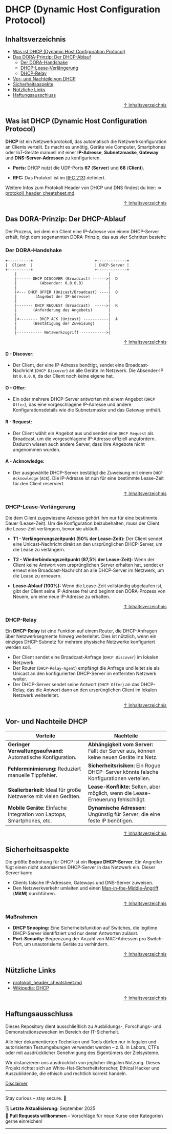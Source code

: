 # DHCP (Dynamic Host Configuration Protocol)
## Inhaltsverzeichnis
- [Was ist DHCP (Dynamic Host Configuration Protocol)](#was-ist-dhcp-dynamic-host-configuration-protocol)
- [Das DORA-Prinzip: Der DHCP-Ablauf](#das-dora-prinzip-der-dhcp-ablauf)
    - [Der DORA-Handshake](#der-dora-handshake)
    - [DHCP-Lease-Verlängerung](#dhcp-lease-verlängerung)
    - [DHCP-Relay](#dhcp-relay)
- [Vor- und Nachteile von DHCP](#vor--und-nachteile-dhcp)
- [Sicherheitsaspekte](#sicherheitsaspekte)
- [Nützliche Links](#nützliche-links)
- [Haftungsausschluss](#haftungsausschluss)



<div align=right>

[↑ Inhaltsverzeichnis](#inhaltsverzeichnis)

</div>


## Was ist DHCP (Dynamic Host Configuration Protocol)
**DHCP** ist ein Netzwerkprotokoll, das automatisch die Netzwerkkonfiguration an Clients verteilt. Es macht es unnötig, Geräte wie Computer, Smartphones oder IoT-Geräte manuell mit einer **IP-Adresse**, **Subnetzmaske**, **Gateway** und **DNS-Server-Adressen** zu konfigurieren.

- **Ports:** DHCP nutzt die UDP-Ports **67** (**Server**) und **68** (**Client**).

- **RFC:** Das Protokoll ist im [RFC 2131](https://www.rfc-editor.org/rfc/rfc2131.html) definiert.

Weitere Infos zum Protokoll Header von DHCP und DNS findest du hier: => [protokoll_header_cheatsheet.md](/02-network-security/protokoll_header_cheatsheet.md).


<div align=right>

[↑ Inhaltsverzeichnis](#inhaltsverzeichnis)

</div>

## Das DORA-Prinzip: Der DHCP-Ablauf
Der Prozess, bei dem ein Client eine IP-Adresse von einem DHCP-Server erhält, folgt dem sogenannten DORA-Prinzip, das aus vier Schritten besteht:

### Der DORA-Handshake
```text
+----------+                           +-------------+
|  Client  |                           | DHCP-Server |
+----------+                           +-------------+
    |                                        |
    |------ DHCP DISCOVER (Broadcast) ------>|  D
    |          (Absender: 0.0.0.0)           |  
    |                                        |  
    |<--- DHCP OFFER (Unicast/Broadcast) ----|  O
    |        (Angebot der IP-Adresse)        |
    |                                        |
    |------- DHCP REQUEST (Broadcast)  ----->|  R
    |       (Anforderung des Angebots)       |
    |                                        |
    |<-------- DHCP ACK (Unicast) -----------|  A
    |       (Bestätigung der Zuweisung)      |
    |                                        |
    |----------- Netzwerkzugriff ----------->|
```


<div align=right>

[↑ Inhaltsverzeichnis](#inhaltsverzeichnis)

</div>

#### D - Discover:

- Der Client, der eine IP-Adresse benötigt, sendet eine Broadcast-Nachricht (`DHCP Discover`) an alle Geräte im Netzwerk. Die Absender-IP ist `0.0.0.0`, da der Client noch keine eigene hat.

#### O - Offer:

- Ein oder mehrere DHCP-Server antworten mit einem Angebot (`DHCP Offer`), das eine vorgeschlagene IP-Adresse und andere Konfigurationsdetails wie die Subnetzmaske und das Gateway enthält.

#### R - Request:

- Der Client wählt ein Angebot aus und sendet eine `DHCP Request` als Broadcast, um die vorgeschlagene IP-Adresse offiziell anzufordern. Dadurch wissen auch andere Server, dass ihre Angebote nicht angenommen wurden.

#### A - Acknowledge:

- Der ausgewählte DHCP-Server bestätigt die Zuweisung mit einem `DHCP Acknowledge` (`ACK`). Die IP-Adresse ist nun für eine bestimmte Lease-Zeit für den Client reserviert.

<div align=right>

[↑ Inhaltsverzeichnis](#inhaltsverzeichnis)

</div>

### DHCP-Lease-Verlängerung
Die dem Client zugewiesene Adresse gehört ihm nur für eine bestimmte Dauer (Lease-Zeit). Um die Konfiguration beizubehalten, muss der Client die Lease-Zeit verlängern, bevor sie abläuft.

- **T1 - Verlängerungszeitpunkt (50% der Lease-Zeit):** Der Client sendet eine Unicast-Nachricht direkt an den ursprünglichen DHCP-Server, um die Lease zu verlängern.

- **T2 - Wiederbindungszeitpunkt (87,5% der Lease-Zeit):** Wenn der Client keine Antwort vom ursprünglichen Server erhalten hat, sendet er erneut eine Broadcast-Nachricht an alle DHCP-Server im Netzwerk, um die Lease zu erneuern.

- **Lease-Ablauf (100%):** Wenn die Lease-Zeit vollständig abgelaufen ist, gibt der Client seine IP-Adresse frei und beginnt den DORA-Prozess von Neuem, um eine neue IP-Adresse zu erhalten.


<div align=right>

[↑ Inhaltsverzeichnis](#inhaltsverzeichnis)

</div>


### DHCP-Relay
Ein **DHCP-Relay** ist eine Funktion auf einem Router, die DHCP-Anfragen über Netzwerksegmente hinweg weiterleitet. Dies ist nützlich, wenn ein einziges DHCP-Subnetz für mehrere physische Netzwerke konfiguriert werden soll.

- Der Client sendet eine Broadcast-Anfrage (`DHCP Discover`) im lokalen Netzwerk.
- Der Router (`DHCP-Relay-Agent`) empfängt die Anfrage und leitet sie als Unicast an den konfigurierten DHCP-Server im entfernten Netzwerk weiter.
- Der DHCP-Server sendet seine Antwort (`DHCP Offer`) an das DHCP-Relay, das die Antwort dann an den ursprünglichen Client im lokalen Netzwerk weiterleitet.



<div align=right>

[↑ Inhaltsverzeichnis](#inhaltsverzeichnis)

</div>


## Vor- und Nachteile DHCP

| **Vorteile** | **Nachteile** |
|--------------|---------------|
| **Geringer Verwaltungsaufwand:** Automatische Konfiguration. | **Abhängigkeit vom Server:** Fällt der Server aus, können keine neuen Geräte ins Netz. |
| **Fehlerminimierung:** Reduziert manuelle Tippfehler. | **Sicherheitsrisiken:** Ein Rogue DHCP-Server könnte falsche Konfigurationen verteilen. |
| **Skalierbarkeit:** Ideal für große Netzwerke mit vielen Geräten. | **Lease-Konflikte:** Selten, aber möglich, wenn die Lease-Erneuerung fehlschlägt. |
| **Mobile Geräte:** Einfache Integration von Laptops, Smartphones, etc. |**Dynamische Adressen:** Ungünstig für Server, die eine feste IP benötigen. |

<div align=right>

[↑ Inhaltsverzeichnis](#inhaltsverzeichnis)

</div>

## Sicherheitsaspekte
Die größte Bedrohung für DHCP ist ein **Rogue DHCP-Server**. Ein Angreifer fügt einen nicht autorisierten DHCP-Server in das Netzwerk ein. Dieser Server kann:

- Clients falsche IP-Adressen, Gateways und DNS-Server zuweisen.
- Den Netzwerkverkehr umleiten und einen [Man-in-the-Middle-Angriff](/02-network-security/angriffe/mitm_angriff.md) (**MitM**) durchführen.



<div align=right>

[↑ Inhaltsverzeichnis](#inhaltsverzeichnis)

</div>

### Maßnahmen

- **DHCP Snooping:** Eine Sicherheitsfunktion auf Switches, die legitime DHCP-Server identifiziert und nur deren Antworten zulässt.
- **Port-Security:** Begrenzung der Anzahl von MAC-Adressen pro Switch-Port, um unautorisierte Geräte zu verhindern.



<div align=right>

[↑ Inhaltsverzeichnis](#inhaltsverzeichnis)

</div>

## Nützliche Links
- [protokoll_header_cheatsheet.md](/02-network-security/protokoll_header_cheatsheet.md)
- [Wikipedia: DHCP](https://de.wikipedia.org/wiki/Dynamic_Host_Configuration_Protocol)



<div align=right>

[↑ Inhaltsverzeichnis](#inhaltsverzeichnis)

</div>

## Haftungsausschluss

Dieses Repository dient ausschließlich zu Ausbildungs-, Forschungs- und Demonstrationszwecken im Bereich der IT-Sicherheit.

Alle hier dokumentierten Techniken und Tools dürfen nur in legalen und autorisierten Testumgebungen verwendet werden – z. B. in Labors, CTFs oder mit ausdrücklicher Genehmigung des Eigentümers der Zielsysteme.

Wir distanzieren uns ausdrücklich von jeglicher illegalen Nutzung.
Dieses Projekt richtet sich an White-Hat-Sicherheitsforscher, Ethical Hacker und Auszubildende, die ethisch und rechtlich korrekt handeln.

[Disclaimer](/00-disclaimer/disclaimer.md)

--- 

Stay curious – stay secure. 🔐

🗓️ **Letzte Aktualisierung:** September 2025  
🤝 **Pull Requests willkommen** – Vorschläge für neue Kurse oder Kategorien gerne einreichen!

---